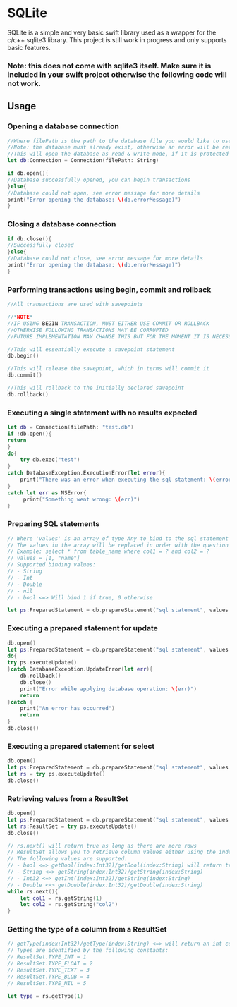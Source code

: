 # SQLite
SQLite is a simple and very basic swift library used as a wrapper for the c/c++ sqlite3 library.
This project is still work in progress and only supports basic features.

### Note: this does not come with sqlite3 itself. Make sure it is included in your swift project otherwise the following code will not work.

## Usage

### Opening a database connection

```swift
//Where filePath is the path to the database file you would like to use
//Note: the database must already exist, otherwise an error will be returned
//This will open the database as read & write mode, if it is protected by the OS, it will be in read-only mode.
let db:Connection = Connection(filePath: String) 

if db.open(){
//Database successfully opened, you can begin transactions
}else{
//Database could not open, see error message for more details
print("Error opening the database: \(db.errorMessage)")
}
```

### Closing a database connection
```swift
if db.close(){
//Successfully closed
}else{
//Database could not close, see error message for more details
print("Error opening the database: \(db.errorMessage)")
}
```

### Performing transactions using begin, commit and rollback
```swift
//All transactions are used with savepoints

//*NOTE*
//IF USING BEGIN TRANSACTION, MUST EITHER USE COMMIT OR ROLLBACK
//OTHERWISE FOLLOWING TRANSACTIONS MAY BE CORRUPTED
//FUTURE IMPLEMENTATION MAY CHANGE THIS BUT FOR THE MOMENT IT IS NECESSARY

//This will essentially execute a savepoint statement
db.begin()

//This will release the savepoint, which in terms will commit it
db.commit()

//This will rollback to the initially declared savepoint
db.rollback()
```

### Executing a single statement with no results expected
```swift
let db = Connection(filePath: "test.db")
if !db.open(){
return
}
do{
    try db.exec("test")
}
catch DatabaseException.ExecutionError(let error){
    print("There was an error when executing the sql statement: \(error)")
}
catch let err as NSError{
     print("Something went wrong: \(err)")
}
```

### Preparing SQL statements
```swift
// Where 'values' is an array of type Any to bind to the sql statement and 'sq' is the SQL statement
// The values in the array will be replaced in order with the question marks in the sql statement
// Example: select * from table_name where col1 = ? and col2 = ?
// values = [1, "name"]
// Supported binding values:
// - String
// - Int
// - Double
// - nil
// - bool <=> Will bind 1 if true, 0 otherwise

let ps:PreparedStatement = db.prepareStatement("sql statement", values: [])
```

### Executing a prepared statement for update
```swift
db.open()
let ps:PreparedStatement = db.prepareStatement("sql statement", values: [])
do{
try ps.executeUpdate()
}catch DatabaseException.UpdateError(let err){
    db.rollback()
    db.close()
    print("Error while applying database operation: \(err)")
    return 
}catch {
    print("An error has occurred")
    return
}
db.close()
```

### Executing a prepared statement for select
```swift
db.open()
let ps:PreparedStatement = db.prepareStatement("sql statement", values: [])
let rs = try ps.executeUpdate()
db.close()
```

### Retrieving values from a ResultSet
```swift
db.open()
let ps:PreparedStatement = db.prepareStatement("sql statement", values: [])
let rs:ResultSet = try ps.executeUpdate()
db.close()

// rs.next() will return true as long as there are more rows
// ResultSet allows you to retrieve column values either using the index or the name of the column
// The following values are supported:
// - bool <=> getBool(index:Int32)/getBool(index:String) will return true if the value is greater than 0, false otherwise 
// - String <=> getString(index:Int32)/getString(index:String)
// - Int32 <=> getInt(index:Int32)/getString(index:String)
// - Double <=> getDouble(index:Int32)/getDouble(index:String)
while rs.next(){
    let col1 = rs.getString(1)
    let col2 = rs.getString("col2")
}
```

### Getting the type of a column from a ResultSet
```swift
// getType(index:Int32)/getType(index:String) <=> will return an int corresponding to the type
// Types are identified by the following constants:
// ResultSet.TYPE_INT = 1
// ResultSet.TYPE_FLOAT = 2
// ResultSet.TYPE_TEXT = 3
// ResultSet.TYPE_BLOB = 4
// ResultSet.TYPE_NIL = 5

let type = rs.getType(1)
```
